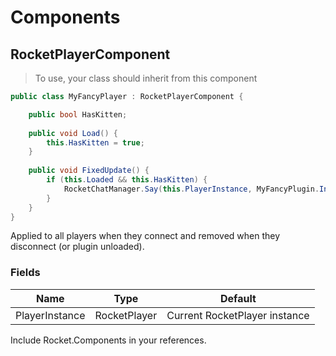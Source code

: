 # Components
## RocketPlayerComponent
> To use, your class should inherit from this component

```csharp
public class MyFancyPlayer : RocketPlayerComponent {

	public bool HasKitten;
	
	public void Load() {
		this.HasKitten = true;
	}
	
	public void FixedUpdate() {
		if (this.Loaded && this.HasKitten) {
			RocketChatManager.Say(this.PlayerInstance, MyFancyPlugin.Instance.Translate("myfancyplugin_message", 12));
		}
	}
}
```

Applied to all players when they connect and removed when they disconnect (or plugin unloaded).

### Fields
Name | Type | Default
---------- | ---------- | ----------
PlayerInstance | RocketPlayer | Current RocketPlayer instance

<aside class="notice">
Include Rocket.Components in your references.
</aside>

